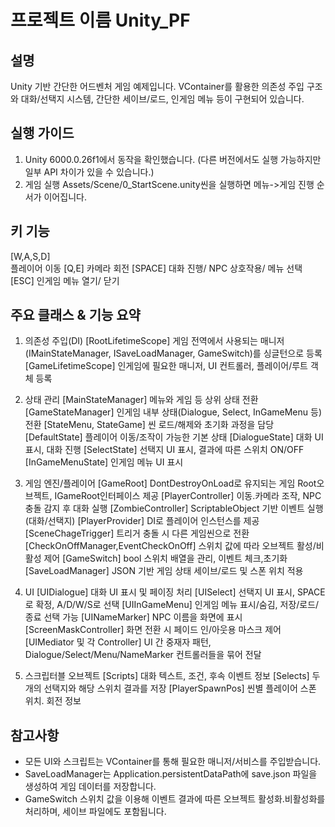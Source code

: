 # 프로젝트 이름 Unity_PF

## 설명
Unity 기반 간단한 어드벤처 게임 예제입니다.
VContainer를 활용한 의존성 주입 구조와 대화/선택지 시스템, 간단한 세이브/로드, 인게임 메뉴 등이 구현되어 있습니다.

## 실행 가이드
1. Unity 6000.0.26f1에서 동작을 확인했습니다. (다른 버전에서도 실행 가능하지만 일부 API 차이가 있을 수 있습니다.)
2. 게임 실행
Assets/Scene/0_StartScene.unity씬을 실행하면 메뉴->게임 진행 순서가 이어집니다.

## 키 기능
[W,A,S,D]	
플레이어 이동
[Q,E]
카메라 회전
[SPACE]
대화 진행/ NPC 상호작용/ 메뉴 선택
[ESC]
인게임 메뉴 열기/ 닫기

## 주요 클래스 & 기능 요약
1. 의존성 주입(DI)
[RootLifetimeScope]
게임 전역에서 사용되는 매니저(IMainStateManager, ISaveLoadManager, GameSwitch)를 싱글턴으로 등록
[GameLifetimeScope]
인게임에 필요한 매니저, UI 컨트롤러, 플레이어/루트 객체 등록

2. 상태 관리
[MainStateManager]
메뉴와 게임 등 상위 상태 전환
[GameStateManager]
인게임 내부 상태(Dialogue, Select, InGameMenu 등) 전환
[StateMenu, StateGame]
씬 로드/해제와 초기화 과정을 담당
[DefaultState]
플레이어 이동/조작이 가능한 기본 상태
[DialogueState]
대화 UI 표시, 대화 진행
[SelectState]
선택지 UI 표시, 결과에 따른 스위치 ON/OFF
[InGameMenuState]
인게임 메뉴 UI 표시

3. 게임 엔진/플레이어
[GameRoot]
DontDestroyOnLoad로 유지되는 게임 Root오브젝트, IGameRoot인터페이스 제공
[PlayerController]
이동.카메라 조작, NPC 충돌 감지 후 대화 실행
[ZombieController]
ScriptableObject 기반 이벤트 실행(대화/선택지)
[PlayerProvider]
DI로 플레이어 인스턴스를 제공
[SceneChageTrigger]
트리거 충돌 시 다른 게임씬으로 전환
[CheckOnOffManager,EventCheckOnOff]
스위치 값에 따라 오브젝트 활성/비활성 제어
[GameSwitch]
bool 스위치 배열을 관리, 이벤트 체크,초기화
[SaveLoadManager]
JSON 기반 게임 상태 세이브/로드 및 스폰 위치 적용

4. UI
[UIDialogue]
대화 UI 표시 및 페이징 처리
[UISelect]
선택지 UI 표시, SPACE로 확정, A/D/W/S로 선택
[UIInGameMenu]
인게임 메뉴 표시/숨김, 저장/로드/종료 선택 가능
[UINameMarker]
NPC 이름을 화면에 표시
[ScreenMaskController]
화면 전환 시 페이드 인/아웃용 마스크 제어
[UIMediator 및 각 Controller]
UI 간 중재자 패턴, Dialogue/Select/Menu/NameMarker 컨트롤러들을 묶어 전달

5. 스크립터블 오브젝트
[Scripts]
대화 텍스트, 조건, 후속 이벤트 정보
[Selects]
두 개의 선택지와 해당 스위치 결과를 저장
[PlayerSpawnPos]
씬별 플레이어 스폰 위치. 회전 정보

## 참고사항
- 모든 UI와 스크립트는 VContainer를 통해 필요한 매니저/서비스를 주입받습니다.
- SaveLoadManager는 Application.persistentDataPath에 save.json 파일을 생성하여 게임 데이터를 저장합니다.
- GameSwitch 스위치 값을 이용해 이벤트 결과에 따른 오브젝트 활성화.비활성화를 처리하며, 세이브 파일에도 포함됩니다.

